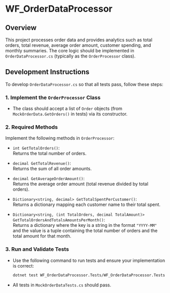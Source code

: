 # WF_OrderDataProcessor

## Overview

This project processes order data and provides analytics such as total orders, total revenue, average order amount, customer spending, and monthly summaries. The core logic should be implemented in `OrderDataProcessor.cs` (typically as the `OrderProcessor` class).

## Development Instructions

To develop `OrderDataProcessor.cs` so that all tests pass, follow these steps:

### 1. Implement the `OrderProcessor` Class

- The class should accept a list of `Order` objects (from `MockOrderData.GetOrders()` in tests) via its constructor.

### 2. Required Methods

Implement the following methods in `OrderProcessor`:

- `int GetTotalOrders()`:  
  Returns the total number of orders.

- `decimal GetTotalRevenue()`:  
  Returns the sum of all order amounts.

- `decimal GetAverageOrderAmount()`:  
  Returns the average order amount (total revenue divided by total orders).

- `Dictionary<string, decimal> GetTotalSpentPerCustomer()`:  
  Returns a dictionary mapping each customer name to their total spent.

- `Dictionary<string, (int TotalOrders, decimal TotalAmount)> GetTotalOrdersAndTotalsAmountsPerMonth()`:  
  Returns a dictionary where the key is a string in the format `"YYYY-MM"` and the value is a tuple containing the total number of orders and the total amount for that month.

### 3. Run and Validate Tests

- Use the following command to run tests and ensure your implementation is correct:
  ```sh
  dotnet test WF_OrderDataProcessor.Tests/WF_OrderDataProcessor.Tests.csproj
  ```
- All tests in `MockOrderDataTests.cs` should pass.

